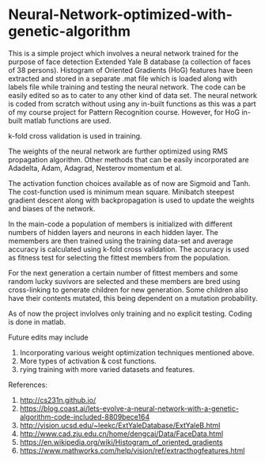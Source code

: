 # Neural-Network-optimized-with-genetic-algorithm
This is a simple project which involves a neural network trained for the purpose of face detection Extended Yale B database
(a collection of faces of 38 persons). Histogram of Oriented Gradients (HoG) features have been extracted and stored in a separate
.mat file which is loaded along with labels file while training and testing the neural network. The code can be easily edited
so as to cater to any other kind of data set. The neural network is coded from scratch without using any in-built functions as
this was a part of my course project for Pattern Recognition course. However, for HoG in-built matlab functions are used.

k-fold cross validation is used in training.
 
The weights of the neural network are further optimized using RMS propagation algorithm. Other methods that can be easily 
incorporated are Adadelta, Adam, Adagrad, Nesterov momentum et al.

The activation function choices available as of now are Sigmoid and Tanh. The cost-function used is minimum mean square.
Minibatch steepest gradient descent along with backpropagation is used to update the weights and biases of the network.

In the main-code a population of members is initialized with different numbers of hidden layers and neurons in each hidden 
layer. The memembers are then trained using the training data-set and average accuracy is calculated using k-fold cross
validation. The accuracy is used as fitness test for selecting the fittest members from the population.

For the next generation a certain number of fittest members and some random lucky suvivors are selected and these members 
are bred using cross-linking to generate children for new generation. Some children also have their contents mutated, this
being dependent on a mutation probability.

As of now the project invlolves only training and no explicit testing. Coding is done in matlab.

Future edits may include 
1) Incorporating various weight optimization techniques mentioned above.
2) More types of activation & cost functions.
3) rying training with more varied datasets and features.

References: 

1) http://cs231n.github.io/
2) https://blog.coast.ai/lets-evolve-a-neural-network-with-a-genetic-algorithm-code-included-8809bece164
3) http://vision.ucsd.edu/~leekc/ExtYaleDatabase/ExtYaleB.html
4) http://www.cad.zju.edu.cn/home/dengcai/Data/FaceData.html
5) https://en.wikipedia.org/wiki/Histogram_of_oriented_gradients
6) https://www.mathworks.com/help/vision/ref/extracthogfeatures.html
